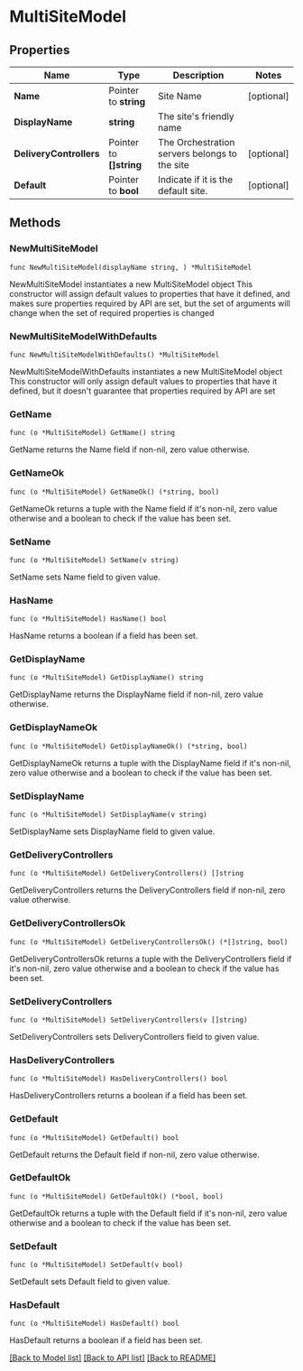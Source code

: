 # MultiSiteModel

## Properties

Name | Type | Description | Notes
------------ | ------------- | ------------- | -------------
**Name** | Pointer to **string** | Site Name | [optional] 
**DisplayName** | **string** | The site&#39;s friendly name | 
**DeliveryControllers** | Pointer to **[]string** | The Orchestration servers belongs to the site | [optional] 
**Default** | Pointer to **bool** | Indicate if it is the default site. | [optional] 

## Methods

### NewMultiSiteModel

`func NewMultiSiteModel(displayName string, ) *MultiSiteModel`

NewMultiSiteModel instantiates a new MultiSiteModel object
This constructor will assign default values to properties that have it defined,
and makes sure properties required by API are set, but the set of arguments
will change when the set of required properties is changed

### NewMultiSiteModelWithDefaults

`func NewMultiSiteModelWithDefaults() *MultiSiteModel`

NewMultiSiteModelWithDefaults instantiates a new MultiSiteModel object
This constructor will only assign default values to properties that have it defined,
but it doesn't guarantee that properties required by API are set

### GetName

`func (o *MultiSiteModel) GetName() string`

GetName returns the Name field if non-nil, zero value otherwise.

### GetNameOk

`func (o *MultiSiteModel) GetNameOk() (*string, bool)`

GetNameOk returns a tuple with the Name field if it's non-nil, zero value otherwise
and a boolean to check if the value has been set.

### SetName

`func (o *MultiSiteModel) SetName(v string)`

SetName sets Name field to given value.

### HasName

`func (o *MultiSiteModel) HasName() bool`

HasName returns a boolean if a field has been set.

### GetDisplayName

`func (o *MultiSiteModel) GetDisplayName() string`

GetDisplayName returns the DisplayName field if non-nil, zero value otherwise.

### GetDisplayNameOk

`func (o *MultiSiteModel) GetDisplayNameOk() (*string, bool)`

GetDisplayNameOk returns a tuple with the DisplayName field if it's non-nil, zero value otherwise
and a boolean to check if the value has been set.

### SetDisplayName

`func (o *MultiSiteModel) SetDisplayName(v string)`

SetDisplayName sets DisplayName field to given value.


### GetDeliveryControllers

`func (o *MultiSiteModel) GetDeliveryControllers() []string`

GetDeliveryControllers returns the DeliveryControllers field if non-nil, zero value otherwise.

### GetDeliveryControllersOk

`func (o *MultiSiteModel) GetDeliveryControllersOk() (*[]string, bool)`

GetDeliveryControllersOk returns a tuple with the DeliveryControllers field if it's non-nil, zero value otherwise
and a boolean to check if the value has been set.

### SetDeliveryControllers

`func (o *MultiSiteModel) SetDeliveryControllers(v []string)`

SetDeliveryControllers sets DeliveryControllers field to given value.

### HasDeliveryControllers

`func (o *MultiSiteModel) HasDeliveryControllers() bool`

HasDeliveryControllers returns a boolean if a field has been set.

### GetDefault

`func (o *MultiSiteModel) GetDefault() bool`

GetDefault returns the Default field if non-nil, zero value otherwise.

### GetDefaultOk

`func (o *MultiSiteModel) GetDefaultOk() (*bool, bool)`

GetDefaultOk returns a tuple with the Default field if it's non-nil, zero value otherwise
and a boolean to check if the value has been set.

### SetDefault

`func (o *MultiSiteModel) SetDefault(v bool)`

SetDefault sets Default field to given value.

### HasDefault

`func (o *MultiSiteModel) HasDefault() bool`

HasDefault returns a boolean if a field has been set.


[[Back to Model list]](../README.md#documentation-for-models) [[Back to API list]](../README.md#documentation-for-api-endpoints) [[Back to README]](../README.md)


